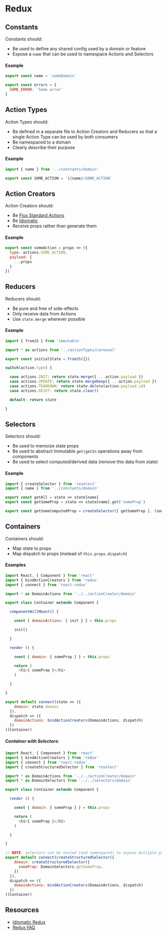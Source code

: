 # Redux

## Constants

Constants should:
- Be used to define any shared config used by a domain or feature
- Expose a `name` that can be used to namespace Actions and Selectors

#### Example
```js
export const name = 'someDomain'

export const errors = {
  SOME_ERROR: 'Some error'
}
```

## Action Types

Action Types should:
- Be defined in a separate file to Action Creators and Reducers so that a single Action Type can be used by both consumers
- Be namespaced to a domain
- Clearly describe their purpose

#### Example
```js
import { name } from '../constants/domain'

export const SOME_ACTION = `${name}/SOME_ACTION`
```

## Action Creators

Action Creators should:
- Be [Flux Standard Actions](https://github.com/acdlite/flux-standard-action)
- Be [Idiomatic](https://egghead.io/lessons/javascript-redux-simplifying-the-arrow-functions)
- Receive props rather than generate them

#### Example
```js
export const someAction = props => ({
  type: actions.SOME_ACTION,
  payload: {
    ...props
  }
})
```

## Reducers

Reducers should:
- Be pure and free of side-effects
- Only receive data from Actions
- Use `state.merge` wherever possible

#### Example
```js
import { fromJS } from 'immutable'

import * as actions from '../actionTypes/carousel'

export const initialState = fromJS({})

switch(action.type) {

  case actions.INIT: return state.merge({ ...action.payload })
  case actions.UPDATE: return state.mergeDeep({ ...action.payload })
  case actions.TEARDOWN: return state.delete(action.payload.id)
  case actions.RESET: return state.clear()

  default: return state

}
```

## Selectors

Selectors should:
- Be used to memoize state props
- Be used to abstract Immutable `get|getIn` operations away from components
- Be used to select computed/derived data (remove this data from state)

#### Example
```js
import { createSelector } from 'reselect'
import { name } from '../constants/domain'

export const getAll = state => state[name]
export const getSomeProp = state => state[name].get('someProp')

export const getSomeComputedProp = createSelector([ getSomeProp ], (someProp) => someProp + 1)
```

## Containers

Containers should:
- Map state to props
- Map dispatch to props (instead of `this.props.dispatch`)

#### Examples
```js
import React, { Component } from 'react'
import { bindActionCreators } from 'redux'
import { connect } from 'react-redux'

import * as DomainActions from '../../actionCreator/domain'

export class Container extends Component {

  componentWillMount() {

    const { domainActions: { init } } = this.props

    init()

  }

  render () {

    const { domain: { someProp } } = this.props

    return (
      <h1>{ someProp }</h1>
    )

  }

}

export default connect(state => ({
    domain: state.domain
  }),
  dispatch => ({
    domainActions: bindActionCreators(DomainActions, dispatch)
  })
)(Container)
```

##### Container with Selectors:
```js
import React, { Component } from 'react'
import { bindActionCreators } from 'redux'
import { connect } from 'react-redux'
import { createStructuredSelector } from 'reselect'

import * as DomainActions from '../../actionCreator/domain'
import * as DomainSelectors from '../../selectors/domain'

export class Container extends Component {

  render () {

    const { domain: { someProp } } = this.props

    return (
      <h1>{ someProp }</h1>
    )

  }

}

// NOTE: selectors can be nested (and namespaced) to expose multiple parts of the store to component
export default connect(createStructuredSelector({
    domain: createStructuredSelector({
      someProp: DomainSelectors.getSomeProp,
    })
  }),
  dispatch => ({
    domainActions: bindActionCreators(DomainActions, dispatch)
  })
)(Container)
```

## Resources

- [Idiomatic Redux](https://egghead.io/courses/building-react-applications-with-idiomatic-redux)
- [Redux FAQ](https://github.com/reactjs/redux/blob/master/docs/FAQ.md)
